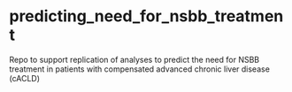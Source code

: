 # predicting_need_for_nsbb_treatment
Repo to support replication of analyses to predict the need for NSBB treatment in patients with compensated advanced chronic liver disease (cACLD)
